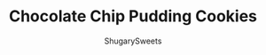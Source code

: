 ---
layout: ../../layouts/MarkdownPostLayout.astro
title: Chocolate Chip Pudding Cookies
author: ShugarySweets
pubDate: 2019-01-15
description: "This soft and chewy Chocolate Chip Pudding Cookies recipe is my new favorite, go-to cookie treat. Youll love how easy it is to make, everyone else will love how amazing they taste!"
image_url: https://www.shugarysweets.com/wp-content/uploads/2019/06/chocolate-chip-pudding-cookies-facebook.jpg
tags: ["Cookies","American"]
calories: 149
protein: 2
carbohydrates: 18
fats: 8
fiber: 1
ingredients: ["1 cup unsalted butter, softened","3/4 cup light brown sugar, packed","1/4 cup granulated sugar","1 box (3.4 ounce) vanilla instant pudding mix","2 large eggs","1 teaspoon vanilla bean paste","2 1/4 cups all-purpose flour","1 teaspoon baking soda","1/2 teaspoon kosher salt","2 cups semi-sweet chocolate morsels"]
serves: 36
time: "29 minutes"
prepTime: "15 minutes"
instructions: ["In a large mixing bowl, beat butter and sugars until creamy. Bead in pudding mix, eggs and vanilla paste. Slowly add flour, baking soda and salt. Fold in the chocolate chips.","Drop by tablespoon onto a parchment paper lined baking sheet. Bake in a 350 degree oven for 12-14 minutes. Remove and cool."]
nutrition: ["149 calories","18 grams carbohydrates","24 milligrams cholesterol","8 grams fat","1 grams fiber","2 grams protein","5 grams saturated fat","85 milligrams sodium","10 grams sugar","0 grams trans fat","3 grams unsaturated fat"]
---